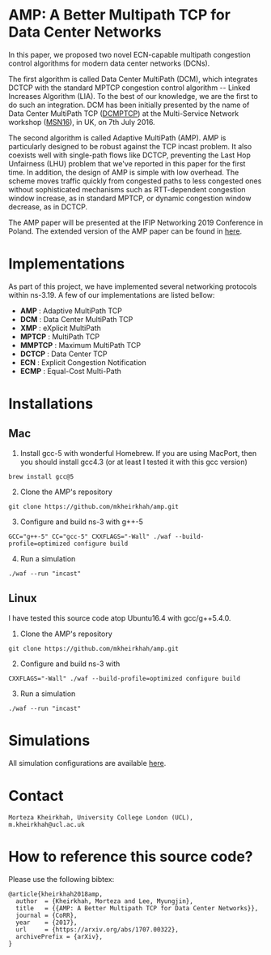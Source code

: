 
<!-- **Table of content** -->
<!-- - [AMP and DCM](#amp-and-dcm) -->
<!-- - [Installation](#installations) -->
<!--   - [Mac](#mac) -->
<!--   - [Linux](#linux) -->
<!-- - [Simulations](#simulations) -->
<!-- - [Contact](#contact) -->
<!-- - [How to cite this code-base?](#how-to-cite-this-code-base) -->

# AMP: A Better Multipath TCP for Data Center Networks

In this paper, we proposed two novel ECN-capable multipath congestion
control algorithms for modern data center networks (DCNs).

The first algorithm is called Data Center MultiPath (DCM), which
integrates DCTCP with the standard MPTCP congestion control algorithm
-- Linked Increases Algorithm (LIA). To the best of our knowledge, we
are the first to do such an integration. DCM has been initially
presented by the name of Data Center MultiPath TCP
([DCMPTCP](http://coseners.net/wp-content/uploads/2015/07/Kheirkhah_MSN16.pdf
"Low Latency MultiPath TCP")) at the Multi-Service Network workshop
([MSN16](http://coseners.net/previous/msn2016/)), in UK, on 7th July
2016.

The second algorithm is called Adaptive MultiPath (AMP). AMP is
particularly designed to be robust against the TCP incast problem. It
also coexists well with single-path flows like DCTCP, preventing the
Last Hop Unfairness (LHU) problem that we've reported in this paper
for the first time. In addition, the design of AMP is simple with low
overhead. The scheme moves traffic quickly from congested paths to
less congested ones without sophisticated mechanisms such as
RTT-dependent congestion window increase, as in standard MPTCP, or
dynamic congestion window decrease, as in DCTCP.

The AMP paper will be presented at the IFIP Networking 2019 Conference
in Poland. The extended version of the AMP paper can be found in
[here](https://arxiv.org/pdf/1707.00322.pdf).

# Implementations
As part of this project, we have implemented several networking
protocols within ns-3.19. A few of our implementations are listed bellow:

* **AMP**    : Adaptive MultiPath TCP
* **DCM**    : Data Center MultiPath TCP
* **XMP**    : eXplicit MultiPath
* **MPTCP**  : MultiPath TCP
* **MMPTCP** : Maximum MultiPath TCP
* **DCTCP**  : Data Center TCP
* **ECN**    : Explicit Congestion Notification
* **ECMP**   : Equal-Cost Multi-Path

# Installations
## Mac
1. Install gcc-5 with wonderful Homebrew. If you are using MacPort, then you should
   install gcc4.3 (or at least I tested it with this gcc version)

``` shell
brew install gcc@5
```

2. Clone the AMP's repository 

``` shell
git clone https://github.com/mkheirkhah/amp.git
```

3. Configure and build ns-3 with g++-5 

``` shell
GCC="g++-5" CC="gcc-5" CXXFLAGS="-Wall" ./waf --build-profile=optimized configure build

```
4. Run a simulation

``` shell
./waf --run "incast"
```
    
## Linux

I have tested this source code atop Ubuntu16.4 with gcc/g++5.4.0.

1. Clone the AMP's repository 

``` shell
git clone https://github.com/mkheirkhah/amp.git
```

2. Configure and build ns-3 with 

``` shell
CXXFLAGS="-Wall" ./waf --build-profile=optimized configure build 
```

3. Run a simulation

``` shell
./waf --run "incast"
```

# Simulations

All simulation configurations are available [here](./scratch/).


# Contact

``` shell
Morteza Kheirkhah, University College London (UCL), m.kheirkhah@ucl.ac.uk
```

# How to reference this source code?

Please use the following bibtex:

```
@article{kheirkhah2018amp,
  author  = {Kheirkhah, Morteza and Lee, Myungjin},
  title   = {{AMP: A Better Multipath TCP for Data Center Networks}},
  journal = {CoRR},
  year    = {2017},
  url     = {https://arxiv.org/abs/1707.00322},
  archivePrefix = {arXiv},
}
```

